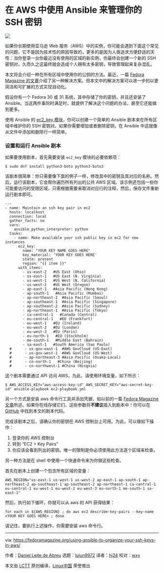 [#]: collector: (lujun9972)
[#]: translator: (hj24)
[#]: reviewer: (wxy)
[#]: publisher: (wxy)
[#]: url: (https://linux.cn/article-11653-1.html)
[#]: subject: (Using Ansible to organize your SSH keys in AWS)
[#]: via: (https://fedoramagazine.org/using-ansible-to-organize-your-ssh-keys-in-aws/)
[#]: author: (Daniel Leite de Abreu https://fedoramagazine.org/author/dabreu/)

在 AWS 中使用 Ansible 来管理你的 SSH 密钥
======

![][1]

如果你长期使用亚马逊 Web 服务（AWS）中的实例，你可能会遇到下面这个常见的问题，它不是因为技术性的原因导致的，更多的是因为人类追求方便舒适的天性：当你登录一台你最近没有使用的区域的新实例，你最终会创建一个新的 SSH 密钥对，久而久之这最终就会造成个人拥有太多密钥，导致管理起来复杂混乱。

本文将会介绍一种在所有区域中使用你的公钥的方法。最近，一篇 [Fedora Magazine 的文章][2]介绍了另一种解决方案。但本文中的解决方案可以进一步的以更简洁和可扩展的方式实现自动化。

假设你有一个 Fedora 30 或 31 系统，其中存储了你的密钥，并且还安装了 Ansible。当这两件事同时满足时，就提供了解决这个问题的办法，甚至它还能做到更多。

使用 Ansible 的 [ec2_key 模块][3]，你可以创建一个简单的 Ansible 剧本来在所有区域中维护你的 SSH 密钥对。如果你需要增加或者删除密钥，在 Ansible 中这就像从文件中添加和删除行一样简单。

### 设置和运行 Ansible 剧本

如果要使用剧本，首先需要安装 `ec2_key` 模块的必要依赖项：

```
$ sudo dnf install python3-boto python3-boto3
```

该剧本很简单：你只需要像下面的例子一样，修改其中的密钥及其对应的名称。然后，运行该剧本，它会帮你遍历所有列出的公共 AWS 区域。该示例还包括一些你可能要访问的受限区域，只需根据需要来取消对应行的注释，然后，保存文件重新运行剧本即可。

```
---
- name: Maintain an ssh key pair in ec2
  hosts: localhost
  connection: local
  gather_facts: no
  vars:
    ansible_python_interpreter: python
  tasks:
    - name: Make available your ssh public key in ec2 for new instances
      ec2_key:
        name: "YOUR KEY NAME GOES HERE"
        key_material: 'YOUR KEY GOES HERE'
        state: present
        region: "{{ item }}"
      with_items:
        - us-east-2   #US East (Ohio)
        - us-east-1   #US East (N. Virginia)
        - us-west-1   #US West (N. California)
        - us-west-2   #US West (Oregon)
        - ap-east-1   #Asia Pacific (Hong Kong)
        - ap-south-1   #Asia Pacific (Mumbai)
        - ap-northeast-2  #Asia Pacific (Seoul)
        - ap-southeast-1  #Asia Pacific (Singapore)
        - ap-southeast-2  #Asia Pacific (Sydney)
        - ap-northeast-1  #Asia Pacific (Tokyo)
        - ca-central-1   #Canada (Central)
        - eu-central-1   #EU (Frankfurt)
        - eu-west-1   #EU (Ireland)
        - eu-west-2   #EU (London)
        - eu-west-3   #EU (Paris)
        - eu-north-1   #EU (Stockholm)
        - me-south-1   #Middle East (Bahrain)
        - sa-east-1   #South America (Sao Paulo)
  #      - us-gov-east-1  #AWS GovCloud (US-East)
  #      - us-gov-west-1  #AWS GovCloud (US-West)
  #      - ap-northeast-3 #Asia Pacific (Osaka-Local)
  #      - cn-north-1   #China (Beijing)
  #      - cn-northwest-1 #China (Ningxia)
```

这个剧本需要通过 API 访问 AWS，为此，请使用环境变量，如下所示：

```
$ AWS_ACCESS_KEY="aws-access-key-id" AWS_SECRET_KEY="aws-secret-key-id" ansible-playbook ec2-playbook.yml
```

另一个方式是安装 aws 命令行工具并添加凭据，如以前的一篇 [Fedora Magazine 文章][4]所述。如果你在线存储它们，这些参数将**不建议**插入到剧本中！你可以在 [GitHub][5] 中找到本文的剧本代码。

完成该剧本之后，请确认你的密钥在 AWS 控制台上可用。为此，可以做如下操作：

  1. 登录你的 AWS 控制台
  2. 转到 “EC2 > Key Pairs”
  3. 你应该会看到列出的密钥。唯一的限制是你必须使用此方法逐个区域来检查。

另一种方法是在 shell 中使用一个快速命令来为你做这些检查。

首先在剧本上创建一个包含所有区域的变量：

```
AWS_REGION="us-east-1 us-west-1 us-west-2 ap-east-1 ap-south-1 ap-northeast-2 ap-southeast-1 ap-southeast-2 ap-northeast-1 ca-central-1 eu-central-1 eu-west-1 eu-west-2 eu-west-3 eu-north-1 me-south-1 sa-east-1"
```

然后，执行如下循环，你就可以从 aws 的 API 获得结果：

```
for each in ${AWS_REGION} ; do aws ec2 describe-key-pairs --key-name <YOUR KEY GOES HERE> ; done
```

请记住，要执行上述操作，你需要安装 aws 命令行。

--------------------------------------------------------------------------------

via: https://fedoramagazine.org/using-ansible-to-organize-your-ssh-keys-in-aws/

作者：[Daniel Leite de Abreu][a]
选题：[lujun9972][b]
译者：[hj24](https://github.com/hj24)
校对：[wxy](https://github.com/wxy)

本文由 [LCTT](https://github.com/LCTT/TranslateProject) 原创编译，[Linux中国](https://linux.cn/) 荣誉推出

[a]: https://fedoramagazine.org/author/dabreu/
[b]: https://github.com/lujun9972
[1]: https://fedoramagazine.org/wp-content/uploads/2019/12/ansible-aws-keys-816x345.jpg
[2]: https://fedoramagazine.org/ssh-key-aws-regions/
[3]: https://docs.ansible.com/ansible/latest/modules/ec2_key_module.html
[4]: https://fedoramagazine.org/aws-tools-fedora/
[5]: https://github.com/dlabreu/aws
